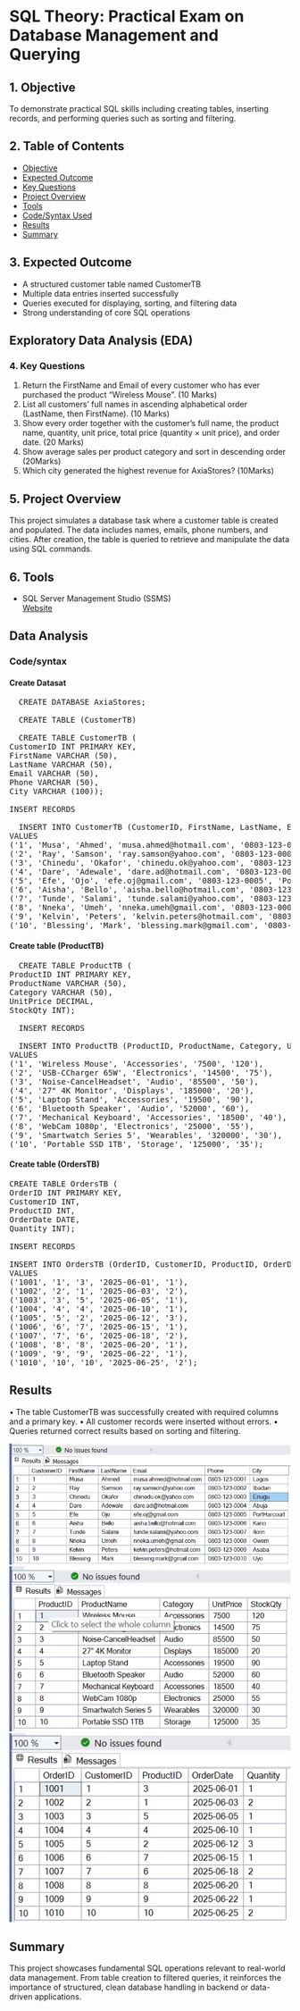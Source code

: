 # SQL Theory: Practical Exam on Database Management and Querying



 ## 1. Objective  
To demonstrate practical SQL skills including creating tables, inserting records, and performing queries such as sorting and filtering.



## 2. Table of Contents  
- [Objective](#1-objective)  
- [Expected Outcome](#3-expected-outcome)  
- [Key Questions](#4-key-questions)  
- [Project Overview](#5-project-overview)  
- [Tools](#6-tools)  
- [Code/Syntax Used](#7-codesyntax-used)  
- [Results](#8-results)    
- [Summary](#10-summary)



## 3. Expected Outcome  
- A structured customer table named CustomerTB  
- Multiple data entries inserted successfully  
- Queries executed for displaying, sorting, and filtering data  
- Strong understanding of core SQL operations


## Exploratory Data Analysis (EDA)


### 4. Key Questions  
1. Return the FirstName and Email of every customer who has ever purchased the product 
“Wireless Mouse”. (10 Marks) 
2. List all customers’ full names in ascending alphabetical order (LastName, then 
FirstName). (10 Marks) 
3. Show every order together with the customer’s full name, the product name, quantity, 
unit price, total price (quantity × unit price), and order date. (20 Marks) 
4. Show average sales per product category and sort in descending order (20Marks) 
5. Which city generated the highest revenue for AxiaStores? (10Marks)



## 5. Project Overview  
This project simulates a database task where a customer table is created and populated. The data includes names, emails, phone numbers, and cities. After creation, the table is queried to retrieve and manipulate the data using SQL commands.




## 6. Tools  
- SQL Server Management Studio (SSMS)  
[Website](https://office.com)




## Data Analysis

### Code/syntax
 #### Create Datasat

<pre>
  CREATE DATABASE AxiaStores;

  CREATE TABLE (CustomerTB)

  CREATE TABLE CustomerTB (
CustomerID INT PRIMARY KEY,
FirstName VARCHAR (50),
LastName VARCHAR (50),
Email VARCHAR (50),
Phone VARCHAR (50),
City VARCHAR (100));

INSERT RECORDS 

  INSERT INTO CustomerTB (CustomerID, FirstName, LastName, Email, Phone, City)
VALUES
('1', 'Musa', 'Ahmed', 'musa.ahmed@hotmail.com', '0803‐123‐0001', 'Lagos'),
('2', 'Ray', 'Samson', 'ray.samson@yahoo.com', '0803‐123‐0002', 'Ibadan'),
('3', 'Chinedu', 'Okafor', 'chinedu.ok@yahoo.com', '0803‐123‐0003', 'Enugu'),
('4', 'Dare', 'Adewale', 'dare.ad@hotmail.com', '0803‐123‐0004', 'Abuja'),
('5', 'Efe', 'Ojo', 'efe.oj@gmail.com', '0803‐123‐0005', 'PortHarcourt'),
('6', 'Aisha', 'Bello', 'aisha.bello@hotmail.com', '0803‐123‐0006', 'Kano'),
('7', 'Tunde', 'Salami', 'tunde.salami@yahoo.com', '0803‐123‐0007', 'Ilorin'),
('8', 'Nneka', 'Umeh', 'nneka.umeh@gmail.com', '0803‐123‐0008', 'Owerri'),
('9', 'Kelvin', 'Peters', 'kelvin.peters@hotmail.com', '0803‐123‐0009', 'Asaba'),
('10', 'Blessing', 'Mark', 'blessing.mark@gmail.com', '0803‐123‐0010', 'Uyo'); </pre>


#### Create table (ProductTB)

<pre>
  CREATE TABLE ProductTB (
ProductID INT PRIMARY KEY,
ProductName VARCHAR (50),
Category VARCHAR (50),
UnitPrice DECIMAL,
StockQty INT);

  INSERT RECORDS

  INSERT INTO ProductTB (ProductID, ProductName, Category, UnitPrice, StockQty)
VALUES
('1', 'Wireless Mouse', 'Accessories', '7500', '120'),
('2', 'USB‐CCharger 65W', 'Electronics', '14500', '75'),
('3', 'Noise‐CancelHeadset', 'Audio', '85500', '50'),
('4', '27" 4K Monitor', 'Displays', '185000', '20'),
('5', 'Laptop Stand', 'Accessories', '19500', '90'),
('6', 'Bluetooth Speaker', 'Audio', '52000', '60'),
('7', 'Mechanical Keyboard', 'Accessories', '18500', '40'),
('8', 'WebCam 1080p', 'Electronics', '25000', '55'),
('9', 'Smartwatch Series 5', 'Wearables', '320000', '30'),
('10', 'Portable SSD 1TB', 'Storage', '125000', '35'); </pre>



#### Create table (OrdersTB)  


<pre>
CREATE TABLE OrdersTB (
OrderID INT PRIMARY KEY,
CustomerID INT,
ProductID INT,
OrderDate DATE,
Quantity INT);

INSERT RECORDS 

INSERT INTO OrdersTB (OrderID, CustomerID, ProductID, OrderDate, Quantity)
VALUES
('1001', '1', '3', '2025‐06‐01', '1'),
('1002', '2', '1', '2025‐06‐03', '2'),
('1003', '3', '5', '2025‐06‐05', '1'),
('1004', '4', '4', '2025‐06‐10', '1'),
('1005', '5', '2', '2025‐06‐12', '3'),
('1006', '6', '7', '2025‐06‐15', '1'),
('1007', '7', '6', '2025‐06‐18', '2'),
('1008', '8', '8', '2025‐06‐20', '1'),
('1009', '9', '9', '2025‐06‐22', '1'),
('1010', '10', '10', '2025‐06‐25', '2'); </pre>



## Results
•	The table CustomerTB was successfully created with required columns and a primary key.
•	All customer records were inserted without errors.
•	Queries returned correct results based on sorting and filtering.

![image alt](https://github.com/Oluwato12-TB/SQL-Exam_Project/blob/main/CostumerTB.png)
![image alt](https://github.com/Oluwato12-TB/SQL-Exam_Project/blob/main/ProductTB.png)
![image alt](https://github.com/Oluwato12-TB/SQL-Exam_Project/blob/main/OrdersTB.png)



## Summary
This project showcases fundamental SQL operations relevant to real-world data management. From table creation to filtered queries, it reinforces the importance of structured, clean database handling in backend or data-driven applications.

